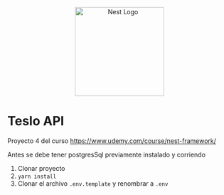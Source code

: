 <p align="center">
  <a href="http://nestjs.com/" target="blank"><img src="https://nestjs.com/img/logo-small.svg" width="200" alt="Nest Logo" /></a>
</p>

# Teslo API
Proyecto 4 del curso https://www.udemy.com/course/nest-framework/

Antes se debe tener postgresSql previamente instalado y corriendo 

1. Clonar proyecto
2. ```yarn install```
3. Clonar el archivo ```.env.template``` y renombrar a ```.env```

